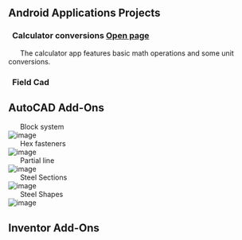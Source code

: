 ## **Android Applications Projects**
### &nbsp; **Calculator conversions**  [Open page](https://michelvilleneuve.github.io/CalcConv/)  
&nbsp; &nbsp; &nbsp;  The calculator app features basic math operations and some unit conversions.  
### &nbsp; **Field Cad**

## **AutoCAD Add-Ons**
&nbsp; &nbsp; &nbsp; Block system  
![image](https://github.com/user-attachments/assets/82110dc6-b653-4093-b023-c2ae9bc92f79)  
&nbsp; &nbsp; &nbsp; Hex fasteners  
![image](https://github.com/user-attachments/assets/3f96b4c3-aa9e-4088-89f6-f395d37085c4)  
&nbsp; &nbsp; &nbsp; Partial line  
![image](https://github.com/user-attachments/assets/0f70175c-96e8-46da-94bb-7323fd5469e3)  
&nbsp; &nbsp; &nbsp; Steel Sections   
![image](https://github.com/user-attachments/assets/a8f25210-3870-4d52-9e69-9552ca1f7a22)  
&nbsp; &nbsp; &nbsp; Steel Shapes  
![image](https://github.com/user-attachments/assets/62d1ad82-6e8f-40d5-b662-3cf2368192d1)  

  



## **Inventor Add-Ons**
